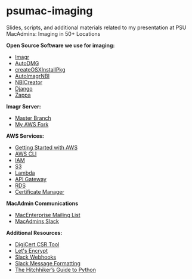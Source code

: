# psumac-imaging

Slides, scripts, and additional materials related to my presentation at PSU MacAdmins: Imaging in 50+ Locations


**Open Source Software we use for imaging:**
* [Imagr](https://www.imagr.io/)
* [AutoDMG](https://github.com/MagerValp/AutoDMG)
* [createOSXInstallPkg](https://github.com/munki/createOSXinstallPkg)
* [AutoImagrNBI](https://github.com/macmule/AutoImagrNBI)
* [NBICreator](https://github.com/NBICreator/NBICreator)
* [Django](https://www.djangoproject.com/)
* [Zappa](https://github.com/Miserlou/Zappa)

**Imagr Server:**
* [Master Branch](https://github.com/grahamgilbert/imagr_server)
* [My AWS Fork](https://github.com/chasetb/imagr_server/tree/aws)

**AWS Services:**
* [Getting Started with AWS](https://aws.amazon.com/getting-started/)
* [AWS CLI](https://aws.amazon.com/cli/)
* [IAM](https://aws.amazon.com/iam/)
* [S3](https://aws.amazon.com/s3/)
* [Lambda](https://aws.amazon.com/lambda/)
* [API Gateway](https://aws.amazon.com/api-gateway/)
* [RDS](https://aws.amazon.com/rds/)
* [Certificate Manager](https://aws.amazon.com/certificate-manager/)

**MacAdmin Communications**
* [MacEnterprise Mailing List](http://www.macenterprise.org/mailing-list)
* [MacAdmins Slack](https://macadmins.herokuapp.com/)

**Additional Resources:**
* [DigiCert CSR Tool](https://www.digicert.com/easy-csr/openssl.htm)
* [Let's Encrypt](https://letsencrypt.org/)
* [Slack Webhooks](https://api.slack.com/incoming-webhooks)
* [Slack Message Formatting](https://api.slack.com/docs/message-formatting)
* [The Hitchhiker’s Guide to Python](http://docs.python-guide.org/en/latest)
